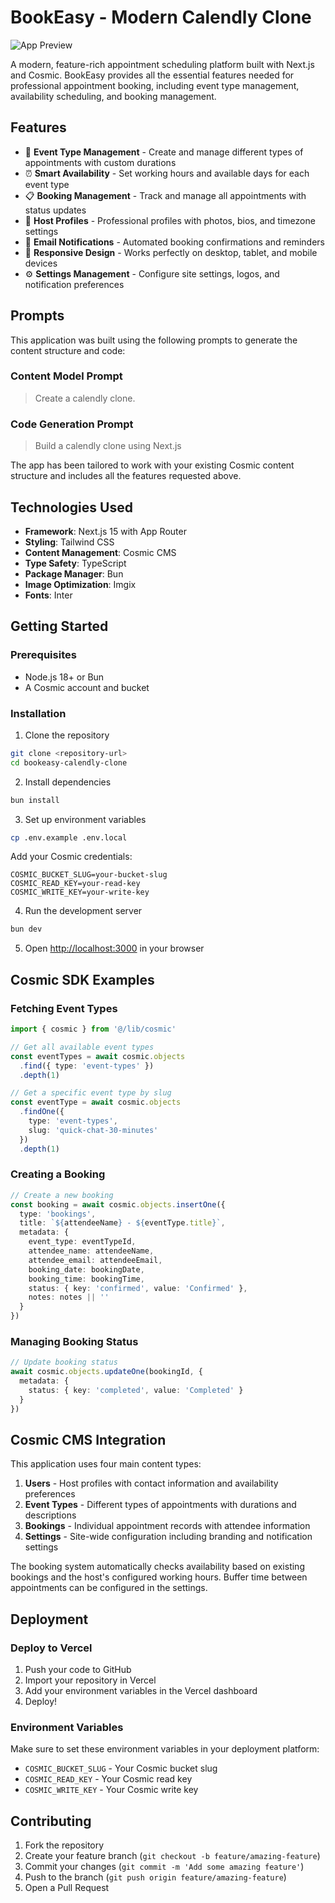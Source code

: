 # BookEasy - Modern Calendly Clone

![App Preview](https://imgix.cosmicjs.com/a52304a0-8449-11f0-8ece-89921cbea84a-photo-1611224923853-80b023f02d71-1756411227360.jpg?w=1200&h=300&fit=crop&auto=format,compress)

A modern, feature-rich appointment scheduling platform built with Next.js and Cosmic. BookEasy provides all the essential features needed for professional appointment booking, including event type management, availability scheduling, and booking management.

## Features

- 📅 **Event Type Management** - Create and manage different types of appointments with custom durations
- ⏰ **Smart Availability** - Set working hours and available days for each event type
- 📋 **Booking Management** - Track and manage all appointments with status updates
- 👤 **Host Profiles** - Professional profiles with photos, bios, and timezone settings
- 🔔 **Email Notifications** - Automated booking confirmations and reminders
- 📱 **Responsive Design** - Works perfectly on desktop, tablet, and mobile devices
- ⚙️ **Settings Management** - Configure site settings, logos, and notification preferences

<!-- CLONE_PROJECT_BUTTON -->

## Prompts

This application was built using the following prompts to generate the content structure and code:

### Content Model Prompt

> Create a calendly clone.

### Code Generation Prompt

> Build a calendly clone using Next.js

The app has been tailored to work with your existing Cosmic content structure and includes all the features requested above.

## Technologies Used

- **Framework**: Next.js 15 with App Router
- **Styling**: Tailwind CSS
- **Content Management**: Cosmic CMS
- **Type Safety**: TypeScript
- **Package Manager**: Bun
- **Image Optimization**: Imgix
- **Fonts**: Inter

## Getting Started

### Prerequisites

- Node.js 18+ or Bun
- A Cosmic account and bucket

### Installation

1. Clone the repository
```bash
git clone <repository-url>
cd bookeasy-calendly-clone
```

2. Install dependencies
```bash
bun install
```

3. Set up environment variables
```bash
cp .env.example .env.local
```

Add your Cosmic credentials:
```env
COSMIC_BUCKET_SLUG=your-bucket-slug
COSMIC_READ_KEY=your-read-key
COSMIC_WRITE_KEY=your-write-key
```

4. Run the development server
```bash
bun dev
```

5. Open [http://localhost:3000](http://localhost:3000) in your browser

## Cosmic SDK Examples

### Fetching Event Types
```typescript
import { cosmic } from '@/lib/cosmic'

// Get all available event types
const eventTypes = await cosmic.objects
  .find({ type: 'event-types' })
  .depth(1)

// Get a specific event type by slug
const eventType = await cosmic.objects
  .findOne({ 
    type: 'event-types',
    slug: 'quick-chat-30-minutes'
  })
  .depth(1)
```

### Creating a Booking
```typescript
// Create a new booking
const booking = await cosmic.objects.insertOne({
  type: 'bookings',
  title: `${attendeeName} - ${eventType.title}`,
  metadata: {
    event_type: eventTypeId,
    attendee_name: attendeeName,
    attendee_email: attendeeEmail,
    booking_date: bookingDate,
    booking_time: bookingTime,
    status: { key: 'confirmed', value: 'Confirmed' },
    notes: notes || ''
  }
})
```

### Managing Booking Status
```typescript
// Update booking status
await cosmic.objects.updateOne(bookingId, {
  metadata: {
    status: { key: 'completed', value: 'Completed' }
  }
})
```

## Cosmic CMS Integration

This application uses four main content types:

1. **Users** - Host profiles with contact information and availability preferences
2. **Event Types** - Different types of appointments with durations and descriptions
3. **Bookings** - Individual appointment records with attendee information
4. **Settings** - Site-wide configuration including branding and notification settings

The booking system automatically checks availability based on existing bookings and the host's configured working hours. Buffer time between appointments can be configured in the settings.

## Deployment

### Deploy to Vercel

1. Push your code to GitHub
2. Import your repository in Vercel
3. Add your environment variables in the Vercel dashboard
4. Deploy!

### Environment Variables

Make sure to set these environment variables in your deployment platform:

- `COSMIC_BUCKET_SLUG` - Your Cosmic bucket slug
- `COSMIC_READ_KEY` - Your Cosmic read key
- `COSMIC_WRITE_KEY` - Your Cosmic write key

## Contributing

1. Fork the repository
2. Create your feature branch (`git checkout -b feature/amazing-feature`)
3. Commit your changes (`git commit -m 'Add some amazing feature'`)
4. Push to the branch (`git push origin feature/amazing-feature`)
5. Open a Pull Request
